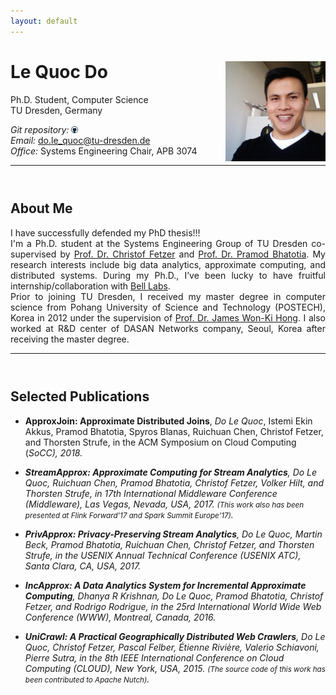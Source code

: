 ```yaml
---
layout: default
---
```


# Le Quoc Do <a href="/images/me.jpg" target="_blank"> <img src="images/me.jpg" alt="Le Quoc Do" style="width:160px;" align="right"></a>
Ph.D. Student, Computer Science <br>
TU Dresden, Germany <br>

<!-- <em>Curriculum Vitae: </em><a href="/files/CV_new.pdf" target="_blank">PDF</a>  <small>(September, 2017)</small> <br> -->
<em>Git repository: </em><a href="https://github.com/doflink"> <img class="t0" width="2%" src="/images/github-icon.png" alt="github"></a><br>
<em>Email: </em><a href="mailto:do.le_quoc@tu-dresden.de">do.le_quoc@tu-dresden.de</a> <br>
<em>Office: </em>Systems Engineering Chair, APB 3074<br>

<!-- <hr width="600px"> -->
-----

<hr style="height:10pt; visibility:hidden;" />

## About Me
<!-- <a href="https://tu-dresden.de/" target="_blank"><img src="images/tu-dresden.png" alt="TU Dresden" style="width:160px;" align="right"></a> -->

<!-- <p align="justify" style="max-width:600px"> -->

<p align="justify">
<a class="tosu">I have successfully defended my PhD thesis!!!</a>
<br>
I'm a Ph.D. student at the Systems Engineering Group of TU Dresden co-supervised by <a href="https://tu-dresden.de/ing/informatik/sya/se/die-professur/inhaber-in" target="_blank"> Prof. Dr. Christof Fetzer</a> and <a href="http://homepages.inf.ed.ac.uk/pbhatoti" target="_blank"> Prof. Dr. Pramod Bhatotia</a>. My research interests include big data analytics, approximate computing, and distributed systems. During my Ph.D., I’ve been lucky to have fruitful internship/collaboration with <a href="https://www.bell-labs.com/">Bell Labs</a>.
<br>
Prior to joining TU Dresden, I received my master degree in computer science from Pohang University of Science and Technology (POSTECH), Korea in 2012 under the supervision of <a href="http://dpnm.postech.ac.kr/~jwkhong/" target="_blank">Prof. Dr. James Won-Ki Hong</a>. I also worked at R&D center of DASAN Networks company, Seoul, Korea after receiving the master degree.</p>

<!-- ## Research Interests
<p>
</p> -->

-----
<hr style="height:10pt; visibility:hidden;" />

## Selected Publications

- **ApproxJoin: Approximate Distributed Joins**, _Do Le Quoc_, Istemi Ekin Akkus, Pramod Bhatotia, Spyros Blanas, Ruichuan Chen, Christof Fetzer, and Thorsten Strufe, in the ACM Symposium on Cloud Computing (<em><a class="tosu">SoCC</a>), 2018.

- **StreamApprox: Approximate Computing for Stream Analytics**, _Do Le Quoc_, Ruichuan Chen, Pramod Bhatotia, Christof Fetzer, Volker Hilt, and Thorsten Strufe, in 17th International Middleware Conference (<em><a class="tosu">Middleware</a>), Las Vegas, Nevada, USA, 2017. <small><a>(This work also has been presented at Flink Forward'17 and Spark Summit Europe'17)</a></small>.

- **PrivApprox: Privacy-Preserving Stream Analytics**, _Do Le Quoc_, Martin Beck,  Pramod Bhatotia,  Ruichuan Chen, Christof Fetzer, and Thorsten Strufe, in the USENIX Annual Technical Conference (<em><a class="tosu">USENIX ATC</a>), Santa Clara, CA, USA, 2017.

- **IncApprox: A Data Analytics System for Incremental Approximate Computing**, Dhanya R Krishnan, _Do Le Quoc_, Pramod Bhatotia, Christof Fetzer, and Rodrigo Rodrigue, in the 25rd International World Wide Web Conference (<em><a class="tosu">WWW</a>), Montreal, Canada, 2016.

- **UniCrawl: A Practical Geographically Distributed Web Crawlers**, _Do Le Quoc_, Christof Fetzer, Pascal Felber, Étienne Rivière, Valerio Schiavoni, Pierre Sutra, in the 8th IEEE International Conference on Cloud Computing (<em><a class="tosu">CLOUD</a>), New York, USA, 2015. <small><a>(The source code of this work has been contributed to Apache Nutch)</a></small>.



<!-- -----
<hr style="height:10pt; visibility:hidden;" />
## News

<table style="white-space: nowrap;">
	<tr>
	<td width="75"><b>Sep, 17'</b></td>
	<td>Giving a talk at <a href="https://berlin.flink-forward.org" target="_blank">Flink Forward, Berlin 2017</a></td>
	</tr>

	<tr>
	<td><b>August, 17'</b></td>
	<td>StreamApprox is accepted at <a href="http://2017.middleware-conference.org/" target="_blank">Middleware'17</a></td>
	</tr>

</table> -->
